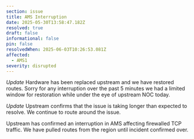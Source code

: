 ```yaml
---
section: issue
title: AMS Interruption
date: 2025-05-30T13:58:47.182Z
resolved: true
draft: false
informational: false
pin: false
resolvedWhen: 2025-06-03T10:26:53.081Z
affected:
  - AMS1
severity: disrupted
---
```

*Update* Hardware has been replaced upstream and we have restored routes. Sorry for any interruption over the past 5 minutes we had a limited window for restoration while under the eye of upstream NOC today.

*Update* Upstream confirms that the issue is taking longer than expected to resolve. We continue to route around the issue.

Upstream has confirmed an interruption in AMS affecting firewalled TCP traffic. We have pulled routes from the region until incident confirmed over.